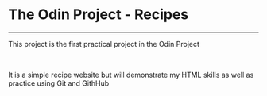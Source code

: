 <h1>The Odin Project - Recipes</h1>
<hr>
<p>This project is the first practical project in the Odin Project</p>
<br>
<p>It is a simple recipe website but will demonstrate my HTML skills as well as practice using Git and GithHub</p>